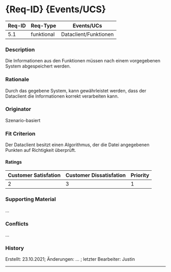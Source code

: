 # {Req-ID} {Events/UCS}

| Req-ID | Req-Type | Events/UCs |
|--------|----------|------------|
| 5.1    | funktional | Dataclient/Funktionen |

### Description
Die Informationen aus den Funktionen müssen nach einem vorgegebenen System abgespeichert werden.

### Rationale
Durch das gegebene System, kann gewährleistet werden, dass der Dataclient die Informationen korrekt verarbeiten kann.

### Originator
Szenario-basiert

### Fit Criterion
Der Dataclient besitzt einen Algorithmus, der die Datei angegebenen Punkten auf Richtigkeit überprüft.

#### Ratings
| Customer Satisfation | Customer Dissatisfation | Priority |
|----------------------|-------------------------|----------|
| 2                    | 3                       | 1        |

### Supporting Material
...

### Conflicts
...

### History
Erstellt: 23.10.2021; Änderungen: ... ; letzter Bearbeiter: Justin

---
